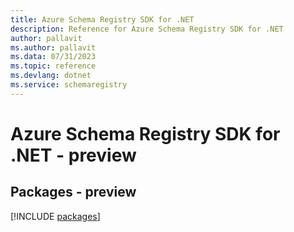 ```yaml
---
title: Azure Schema Registry SDK for .NET
description: Reference for Azure Schema Registry SDK for .NET
author: pallavit
ms.author: pallavit
ms.data: 07/31/2023
ms.topic: reference
ms.devlang: dotnet
ms.service: schemaregistry
---
```

# Azure Schema Registry SDK for .NET - preview
## Packages - preview
[!INCLUDE [packages](schema-registry-index.md)]
